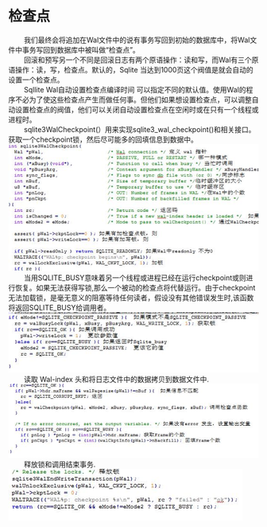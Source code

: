 # 检查点
&nbsp;&nbsp;&nbsp;&nbsp;&nbsp;&nbsp;&nbsp;&nbsp;我们最终会将追加在Wal文件中的说有事务写回到初始的数据库中，将Wal文件中事务写回到数据库中被叫做“检查点”。<br>
&nbsp;&nbsp;&nbsp;&nbsp;&nbsp;&nbsp;&nbsp;&nbsp;回滚和预写另一个不同是回滚日志有两个原语操作：读和写，而Wal有三个原语操作：读，写，检查点。默认的，Sqlite 当达到1000页这个阀值是就会自动的设置一个检查点。<br>
&nbsp;&nbsp;&nbsp;&nbsp;&nbsp;&nbsp;&nbsp;&nbsp;Sqllite Wal自动设置检查点编译时间 可以指定不同的默认值。使用Wal的程序不必为了使这些检查点产生而做任何事。但他们如果想设置检查点，可以调整自动设置检查点的阀值，他们可以关闭自动设置检查点在空闲时或在只有一个线程或进程时。<br>
&nbsp;&nbsp;&nbsp;&nbsp;&nbsp;&nbsp;&nbsp;&nbsp;sqlite3WalCheckpoint(）用来实现sqlite3_wal_checkpoint()和相关接口。获取一个checkpoint锁，然后尽可能多的回填信息到数据中。<br>
<img src="checkpoint1.jpg"><br>
&nbsp;&nbsp;&nbsp;&nbsp;&nbsp;&nbsp;&nbsp;&nbsp;当用SQLITE_BUSY意味着另一个线程或进程已经在运行checkpoint或则进行恢复。如果无法获得写锁,那么一个被动的检查点将代替运行。由于checkpoint无法加载锁，是毫无意义的阻塞等待任何读者，假设没有其他错误发生时,该函数将返回SQLITE_BUSY给调用者。<br>
<img src="checkpoint2.jpg"><br>
&nbsp;&nbsp;&nbsp;&nbsp;&nbsp;&nbsp;&nbsp;&nbsp;读取 Wal-index 头和将日志文件中的数据拷贝到数据文件中.<br>
<img src="checkpoint3.jpg">
&nbsp;&nbsp;&nbsp;&nbsp;&nbsp;&nbsp;&nbsp;&nbsp;释放锁和调用结束事务.
<img src="checkpoint4.jpg">
